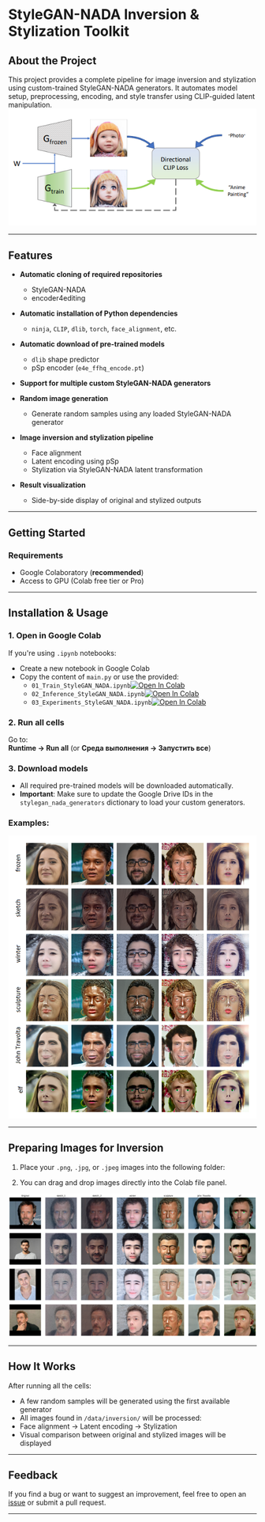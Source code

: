 # StyleGAN-NADA Inversion & Stylization Toolkit

## About the Project

This project provides a complete pipeline for image inversion and stylization using custom-trained StyleGAN-NADA generators. It automates model setup, preprocessing, encoding, and style transfer using CLIP-guided latent manipulation.
![](img/stylegan_nada.png)

---

## Features

- **Automatic cloning of required repositories**  
  - StyleGAN-NADA  
  - encoder4editing  

- **Automatic installation of Python dependencies**  
  - `ninja`, `CLIP`, `dlib`, `torch`, `face_alignment`, etc.

- **Automatic download of pre-trained models**  
  - `dlib` shape predictor  
  - pSp encoder (`e4e_ffhq_encode.pt`)

- **Support for multiple custom StyleGAN-NADA generators**

- **Random image generation**  
  - Generate random samples using any loaded StyleGAN-NADA generator

- **Image inversion and stylization pipeline**  
  - Face alignment  
  - Latent encoding using pSp  
  - Stylization via StyleGAN-NADA latent transformation

- **Result visualization**  
  - Side-by-side display of original and stylized outputs

---

## Getting Started

### Requirements

- Google Colaboratory (**recommended**)  
- Access to GPU (Colab free tier or Pro)

---

## Installation & Usage

### 1. Open in Google Colab

If you're using `.ipynb` notebooks:

- Create a new notebook in Google Colab
- Copy the content of `main.py` or use the provided:
  - `01_Train_StyleGAN_NADA.ipynb`[![Open In Colab](https://colab.research.google.com/assets/colab-badge.svg)](https://colab.research.google.com/github/uko3/StyleGAN-nada/tree/main/notebooks/01_Train_StyleGAN_NADA.ipynb)
  - `02_Inference_StyleGAN_NADA.ipynb`[![Open In Colab](https://colab.research.google.com/assets/colab-badge.svg)](https://colab.research.google.com/github/uko3/StyleGAN-nada/tree/main/notebooks/02_Inference_StyleGAN_NADA.ipynb)
  - `03_Experiments_StyleGAN_NADA.ipynb`[![Open In Colab](https://colab.research.google.com/assets/colab-badge.svg)](https://colab.research.google.com/github/uko3/StyleGAN-nada/tree/main/notebooks/03_Experiments_StyleGAN_NADA.ipynb)

### 2. Run all cells

Go to:  
**Runtime → Run all** (or **Среда выполнения → Запустить все**)

### 3. Download models

- All required pre-trained models will be downloaded automatically.
- **Important**: Make sure to update the Google Drive IDs in the `stylegan_nada_generators` dictionary to load your custom generators.

### Examples:
![](img/styles_img.png)

---

## Preparing Images for Inversion

1. Place your `.png`, `.jpg`, or `.jpeg` images into the following folder:


2. You can drag and drop images directly into the Colab file panel.

![](img/inferens_real_img.png)

---

## How It Works

After running all the cells:

- A few random samples will be generated using the first available generator  
- All images found in `/data/inversion/` will be processed:
- Face alignment → Latent encoding → Stylization
- Visual comparison between original and stylized images will be displayed


---

## Feedback

If you find a bug or want to suggest an improvement, feel free to open an [issue](https://github.com/uko3/StyleGAN-nada) or submit a pull request.

---


